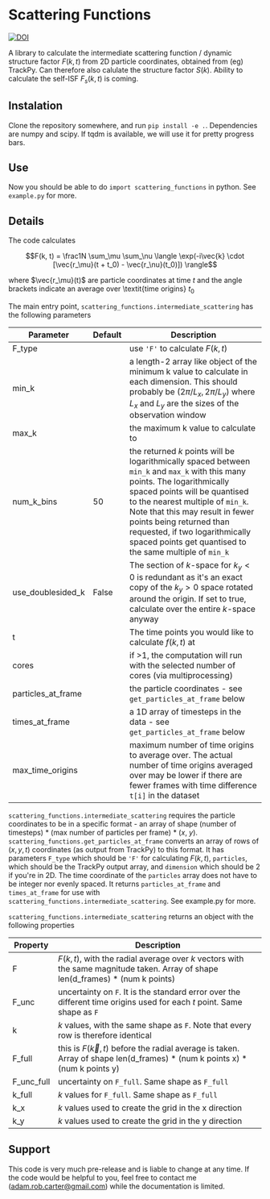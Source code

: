 # Scattering Functions

[![DOI](https://zenodo.org/badge/880394253.svg)](https://zenodo.org/badge/latestdoi/880394253)

A library to calculate the intermediate scattering function / dynamic structure factor $F(k, t)$ from 2D particle coordinates, obtained from (eg) TrackPy. Can therefore also calulate the structure factor $S(k)$. Ability to calculate the self-ISF $F_s(k, t)$ is coming.

## Instalation
Clone the repository somewhere, and run `pip install -e .`. Dependencies are numpy and scipy. If tqdm is available, we will use it for pretty progress bars.

## Use
Now you should be able to do `import scattering_functions` in python. See `example.py` for more.

## Details
The code calculates
```math
F(k, t) = \frac1N \sum_\mu \sum_\nu \langle \exp(-i\vec{k} \cdot [\vec{r_\mu}(t + t_0) - \vec{r_\nu}(t_0)]) \rangle
```
where $\vec{r_\mu}(t)$ are particle coordinates at time $t$ and the angle brackets indicate an average over \textit{time origins} $t_0$

The main entry point, `scattering_functions.intermediate_scattering` has the following parameters

| Parameter          | Default | Description |
| ------------------ | ------- | ----------- |
| F_type             |         | use `'F'` to calculate $F(k, t)$ |
| min_k              |         | a length-2 array like object of the minimum k value to calculate in each dimension. This should probably be $(2\pi/L_x, 2\pi/L_y)$ where $L_x$ and $L_y$ are the sizes of the observation window |
| max_k              |         | the maximum k value to calculate to |
| num_k_bins         | 50      | the returned $k$ points will be logarithmically spaced between `min_k` and `max_k` with this many points. The logarithmically spaced points will be quantised to the nearest multiple of `min_k`. Note that this may result in fewer points being returned than requested, if two logarithmically spaced points get quantised to the same multiple of `min_k` |
| use_doublesided_k  | False   | The section of $k$-space for $k_y < 0$ is redundant as it's an exact copy of the $k_y > 0$ space rotated around the origin. If set to true, calculate over the entire $k$-space anyway |
| t                  |         | The time points you would like to calculate $f(k, t)$ at
| cores              |         | if >1, the computation will run with the selected number of cores (via multiprocessing) |
| particles_at_frame |         | the particle coordinates - see `get_particles_at_frame` below |
| times_at_frame     |         | a 1D array of timesteps in the data - see `get_particles_at_frame` below |
| max_time_origins   |         | maximum number of time origins to average over. The actual number of time origins averaged over may be lower if there are fewer frames with time difference `t[i]` in the dataset |

`scattering_functions.intermediate_scattering` requires the particle coordinates to be in a specific format - an array of shape (number of timesteps) * (max number of particles per frame) * ($x$, $y$). `scattering_functions.get_particles_at_frame` converts an array of rows of $(x, y, t)$ coordinates (as output from TrackPy) to this format. It has parameters `F_type` which should be `'F'` for calculating $F(k, t)$, `particles`, which should be the TrackPy output array, and `dimension` which should be 2 if you're in 2D. The time coordinate of the `particles` array does not have to be integer nor evenly spaced. It returns `particles_at_frame` and  `times_at_frame` for use with `scattering_functions.intermediate_scattering`. See example.py for more.

`scattering_functions.intermediate_scattering` returns an object with the following properties

| Property   | Description |
| ---------- | ----------- |
| F          | $F(k, t)$, with the radial average over $k$ vectors with the same magnitude taken. Array of shape len(d_frames) * (num k points) |
| F_unc      | uncertainty on `F`. It is the standard error over the different time origins used for each $t$ point. Same shape as `F` |
| k          | $k$ values, with the same shape as `F`. Note that every row is therefore identical |
| F_full     | this is $F(\vec{k}, t)$ before the radial average is taken. Array of shape len(d_frames) * (num k points x) * (num k points y) |
| F_unc_full | uncertainty on `F_full`. Same shape as `F_full` |
| k_full     | $k$ values for `F_full`. Same shape as `F_full` |
| k_x        | $k$ values used to create the grid in the x direction |
| k_y        | $k$ values used to create the grid in the y direction |


## Support
This code is very much pre-release and is liable to change at any time. If the code would be helpful to you, feel free to contact me (adam.rob.carter@gmail.com) while the documentation is limited.
